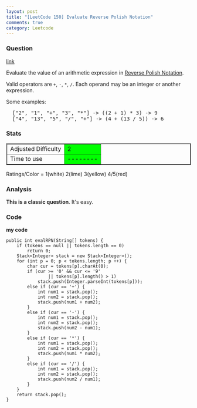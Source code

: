 ```yaml
---
layout: post
title: "[LeetCode 150] Evaluate Reverse Polish Notation"
comments: true
category: Leetcode
---
```


### Question

[link](https://oj.leetcode.com/problems/evaluate-reverse-polish-notation/)

<div class="question-content bg-color bg-img font-color">
            <p class="font-color"></p><p class="font-color">
Evaluate the value of an arithmetic expression in <a href="http://en.wikipedia.org/wiki/Reverse_Polish_notation" class="font-color">Reverse Polish Notation</a>.
</p>

<p class="font-color">
Valid operators are <code>+</code>, <code>-</code>, <code>*</code>, <code>/</code>. Each operand may be an integer or another expression.
</p>

<p class="font-color">
Some examples:<br>
</p><pre>  ["2", "1", "+", "3", "*"] -&gt; ((2 + 1) * 3) -&gt; 9
  ["4", "13", "5", "/", "+"] -&gt; (4 + (13 / 5)) -&gt; 6
</pre>
<p class="font-color"></p><p class="font-color"></p>
          </div>

### Stats

<table border="2">
	<tr>
		<td>Adjusted Difficulty</td>
		<td bgcolor="lime">2</td>
	</tr>
	<tr>
		<td>Time to use</td>
		<td bgcolor="lime">--------</td>
	</tr>
</table>

Ratings/Color = 1(white) 2(lime) 3(yellow) 4/5(red)

### Analysis

**This is a classic question**. It's easy.

### Code

**my code**

    public int evalRPN(String[] tokens) {
        if (tokens == null || tokens.length == 0)
        	return 0;
        Stack<Integer> stack = new Stack<Integer>();
        for (int p = 0; p < tokens.length; p ++) {
        	char cur = tokens[p].charAt(0);
        	if (cur >= '0' && cur <= '9'
        			|| tokens[p].length() > 1)
        		stack.push(Integer.parseInt(tokens[p]));
        	else if (cur == '+') {
        		int num1 = stack.pop();
        		int num2 = stack.pop();
        		stack.push(num1 + num2);
        	}
        	else if (cur == '-') {
        		int num1 = stack.pop();
        		int num2 = stack.pop();
        		stack.push(num2 - num1);
        	}
        	else if (cur == '*') {
        		int num1 = stack.pop();
        		int num2 = stack.pop();
        		stack.push(num1 * num2);
        	}
        	else if (cur == '/') {
        		int num1 = stack.pop();
        		int num2 = stack.pop();
        		stack.push(num2 / num1);
        	}
        }
        return stack.pop();
    }
